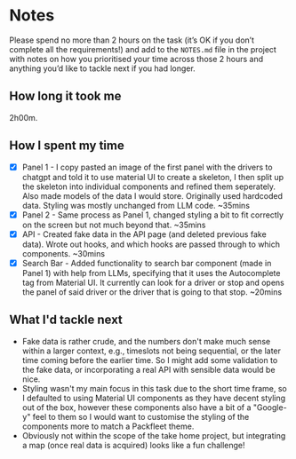 # Notes

Please spend no more than 2 hours on the task (it’s OK if you don’t complete all the requirements!) and add to the `NOTES.md` file in the project with notes on how you prioritised your time across those 2 hours and anything you’d like to tackle next if you had longer.   

## How long it took me
2h00m.

## How I spent my time
- [x] Panel 1 - I copy pasted an image of the first panel with the drivers to chatgpt and told it to use material UI to create a skeleton, I then split up the skeleton into individual components and refined them seperately. Also made models of the data I would store. Originally used hardcoded data. Styling was mostly unchanged from LLM code. ~35mins 
- [x] Panel 2 - Same process as Panel 1, changed styling a bit to fit correctly on the screen but not much beyond that. ~35mins
- [x] API - Created fake data in the API page (and deleted previous fake data). Wrote out hooks, and which hooks are passed through to which components. ~30mins
- [x] Search Bar - Added functionality to search bar component (made in Panel 1) with help from LLMs, specifying that it uses the Autocomplete tag from Material UI. It currently can look for a driver or stop and opens the panel of said driver or the driver that is going to that stop. ~20mins

## What I'd tackle next
- Fake data is rather crude, and the numbers don't make much sense within a larger context, e.g., timeslots not being sequential, or the later time coming before the earlier time. So I might add some validation to the fake data, or incorporating a real API with sensible data would be nice.
- Styling wasn't my main focus in this task due to the short time frame, so I defaulted to using Material UI components as they have decent styling out of the box, however these components also have a bit of a "Google-y" feel to them so I would want to customise the styling of the components more to match a Packfleet theme.
- Obviously not within the scope of the take home project, but integrating a map (once real data is acquired) looks like a fun challenge!